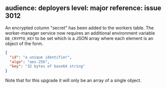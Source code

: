 audience: deployers
level: major
reference: issue 3012
---
An encrypted column "secret" has been added to the workers table. The
worker-manager service now requires an additional environment variable `DB_CRYPTO_KEY`
to be set which is a JSON array where each element is an object of the form.

```json
{
  "id": "a unique identifier",
  "algo": "aes-256",
  "key": "32 bytes of base64 string"
}
```

Note that for this upgrade it will only be an array of a single object.
